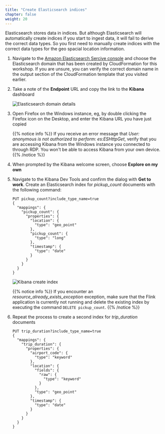 ```yaml
---
title: "Create Elasticsearch indices"
chapter: false
weight: 20
---
```


Elasticsearch stores data in indices. But although Elasticsearch will automatically create indices if you start to ingest data, it will fail to derive the correct data types. So you first need to manually create indices with the correct data types for the geo spacial location information.

1. Navigate to the [Amazon Elasticsearch Sercive console](https://console.aws.amazon.com/es/) and choose the Elasticsearch domain that has been created by CloudFormation for this workshop. If you are unsure, you can verify the correct domain name in the output section of the CloudFormation template that you visited earlier.

1. Take a note of the **Endpoint** URL and copy the link to the **Kibana** dashboard

	![Elasticsearch domain details](/images/aes-domain-details.png)

1. Open Firefox on the Windows instance, eg, by double clicking the Firefox icon on the Desktop, and enter the Kibana URL you have just copied

	{{% notice info %}}
If you receive an error message that *User: anonymous is not authorized to perform: es:ESHttpGet*, verify that you are accessing Kibana from the Windows instance you connected to through RDP. You won't be able to access Kibana from your own device.
	{{% /notice %}}

1. When prompted by the Kibana welcome screen, choose **Explore on my own**

1. Navigate to the Kibana Dev Tools and confirm the dialog with **Get to work**. Create an Elasticsearch index for *pickup_count* documents with the following command:

	```
	PUT pickup_count?include_type_name=true
	{
	  "mappings": {
	    "pickup_count": {
	      "properties": {
	        "location": {
	          "type": "geo_point"
	        },
	        "pickup_count": {
	          "type": "long"
	        },
	        "timestamp": {
	          "type": "date"
	        }
	      }
	    }
	  }
	}
	```

	![Kibana create index](/images/kibana-1-create-index.png)

	{{% notice info %}}
If you encounter an *resource_already_exists_exception* exception, make sure that the Flink application is currently not running and delete the existing index by executing the command `DELETE pickup_count`.
	{{% /notice %}}

1. Repeat the process to create a second index for *trip_duration* documents

	```
	PUT trip_duration?include_type_name=true
	{
	  "mappings": {
	    "trip_duration": {
	      "properties": {
	        "airport_code": {
	          "type": "keyword"
	        },
	        "location": {
	          "fields": {
	            "raw": {
	              "type": "keyword"
	            }
	          },
	          "type": "geo_point"
	        },
	        "timestamp": {
	          "type": "date"
	        }
	      }
	    }
	  }
	}
	```
